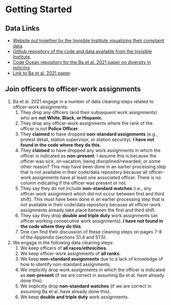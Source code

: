# Getting Started

## Data Links

* [Website put together by the Invisible Institute visualizing their complaint data](https://cpdp.co/).
* [Github repository of the code and data available from the Invisible Institute](https://github.com/invinst/chicago-police-data/tree/master/data/unified_data).
* [Code Ocean repository for the Ba et al. 2021 paper on diversity in policing](https://codeocean.com/capsule/8907164/tree/v1).
* [Link to Ba et al. 2021 paper](https://www.science.org/doi/10.1126/science.abd8694).

## Join officers to officer-work assignments

1. Ba et al. 2021 engage in a number of data cleaning steps related to officer-work assignments:
   1. They drop any officers (and their subsequent work assignments) who are **not White, Black, or Hispanic**.
   2. They drop any officer-work assignments where the rank of the officer is not **Police Officer**.
   3. They **claimed** to have dropped **non-standard assignments** (e.g., protest detail, station supervisor, or station security). **I have not found in the code where they do this**.
   4. They **claimed** to have dropped any work assignments in which the officer is indicated as **non-present**. I assume this is because the officer was sick, on vacation, being disciplined/rewarded, or some other reason? This may have been done in an earlier processing step that is not available in their code/data repository because all officer-work assignments have at least one associated officer. There is no column indicating if the officer was present or not.
   5. They say they do not include **non-standard watches** (i.e., any officer-work assignment which did not occur between first and third shift). This must have been done in an earlier processing step that is not available in their code/data repository because all officer-work assignments already take place between the first and third shift.
   6. They say they drop **double and triple duty** work assignments (an officer working consecutive work assignments). **I have not found in the code where they do this**.
   7. One can find their discussion of these cleaning steps on pages 7-8 of the Appendix (sections S1.4 and S1.5).
2. We engage in the following data cleaning steps:
   1. We keep officers of **all races/ethnicities**.
   2. We keep officer-work assignments of **all ranks**.
   3. We keep **non-standard assignments** due to a lack of knowledge of how to identify non-standard assignments.
   4. We implicitly drop work assignments in which the officer is indicated as **non-present** (if we are correct in assuming Ba et al. have already done this).
   5. We implicitly drop **non-standard watches** (if we are correct in assuming Ba et al. have already done this).
   6. We keep **double and triple duty** work assignments.

